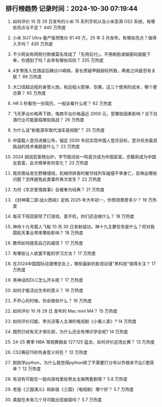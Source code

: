 
## 排行榜趋势 记录时间：2024-10-30 07:19:44
  
  1. 如何评价 10 月 29 日发布的小米 15 系列手机以及小米澎湃 OS2 系统，有哪些亮点与不足？ 440 万热度
    
  2. 小米 SU7 Ultra 量产版预售价 81.49 万，25 年 3 月发布，有哪些亮点？值得入手吗？ 435 万热度
    
  3. 不少网友称网购付款被莫名改成了「先用后付」，不用刷脸或输密码就能下单，你遇到了吗？此举有哪些风险？ 255 万热度
    
  4. 4岁男孩入住酒店后确诊川崎病，家长质疑甲醛超标所致，两者之间是否有关联？ 89 万热度
    
  5. 大口径超远程的身管火炮，和远程火箭弹，空袭，这三个使用的成本，哪个更合算？ 65 万热度
    
  6. HR 5 秒看完一份简历，一般会看什么呢？ 62 万热度
    
  7. 飞天茅台价格再下跌，电商平台价格逼近 2000 元，受哪些因素影响？当下白酒行业可能面临哪些挑战？ 26 万热度
    
  8. 为什么说“新能源车取代油车是闹剧”？ 25 万热度
    
  9. 中国载人登月进展公布，锚定 2030 年前实现中国人登月目标，登月任务最具挑战的技术难题是什么？ 23 万热度
    
  10. 2024 胡润百富榜出炉，字节跳动张一鸣首次成为中国首富，宗馥莉成为中国女首富，此次榜单有何变化？ 23 万热度
    
  11. 南京南站发生野猪侵线，机械师排查时被邻线列车碰撞不幸身亡，反映出哪些问题？怎样避免此类事件再次发生？ 22 万热度
    
  12. 为何《东京爱情故事》会被奉为经典？ 21 万热度
    
  13. 《封神第二部∶战火西岐》定档 2025 年大年初一，你预测票房多少？ 19 万热度
    
  14. 每天下班回家除了打游戏、耍手机，你们还会做什么？ 18 万热度
    
  15. 神舟十九号载人飞船 10 月 30 日发射成功，神十九主要任务是什么？将对我国航天事业带来哪些影响？ 18 万热度
    
  16. 教师如何提高自己的威信？ 17 万热度
    
  17. 有哪些让人欲罢不能的学习方法？ 17 万热度
    
  18. 在2024中国国际动漫博览会上，哪些最新的影视动漫"黑科技"值得关注？ 17 万热度
    
  19. 黑神话的DLC怎么开头呢？ 17 万热度
    
  20. 如何才能活出生命的意义？ 16 万热度
    
  21. 不开心的时候，你会做些什么？ 16 万热度
    
  22. 如何评价 10 月 29 日 发布的 Mac mini M4？ 15 万热度
    
  23. 如何评价闫妮、李光洁等人主演的电视剧《小巷人家》? 14 万热度
    
  24. 既然已经有天才俱乐部，为什么还会有博识学会呢? 14 万热度
    
  25. 24-25 赛季 NBA 常规赛掘金 127:125 猛龙，如何评价这场比赛？ 13 万热度
    
  26. CS2赛前15秒热身意义何在？ 12 万热度
    
  27. 刚刚学python，为什么我觉得python除了不需要打分号以外根本不比C更简单？ 12 万热度
    
  28. 有没有可能在一般向游戏里给男女主做两套剧情？ 5.8 万热度
    
  29. 老版《三国演义》和新版《三国》（电视剧）哪个好？ 5.7 万热度
    
  30. 美股在未来几个月可能出现崩盘吗？ 5.7 万热度
    